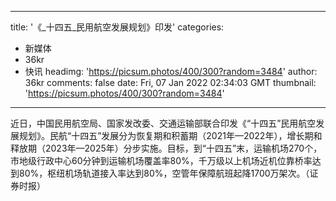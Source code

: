 
---
title: '《_十四五_民用航空发展规划》印发'
categories: 
 - 新媒体
 - 36kr
 - 快讯
headimg: 'https://picsum.photos/400/300?random=3484'
author: 36kr
comments: false
date: Fri, 07 Jan 2022 02:34:03 GMT
thumbnail: 'https://picsum.photos/400/300?random=3484'
---

<div>   
近日，中国民用航空局、国家发改委、交通运输部联合印发《“十四五”民用航空发展规划》。民航“十四五”发展分为恢复期和积蓄期（2021年—2022年），增长期和释放期（2023年—2025年）分步实施。目标，到“十四五”末，运输机场270个，市地级行政中心60分钟到运输机场覆盖率80%，千万级以上机场近机位靠桥率达到80%，枢纽机场轨道接入率达到80%，空管年保障航班起降1700万架次。（证券时报）  
</div>
            